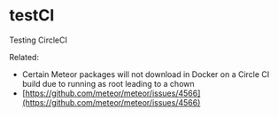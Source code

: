 # testCI
Testing CircleCI

Related:
 - Certain Meteor packages will not download in Docker on a Circle CI build due to running as root leading to a chown
 - [https://github.com/meteor/meteor/issues/4566](https://github.com/meteor/meteor/issues/4566)
